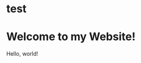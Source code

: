 # test
<!DOCTYPE html>
<html lan="en">
    <head>
        <title>Hello!</title>
    </head>
    <body>
    <h1>Welcome to my Website!</h1>
        Hello, world!
    </body>
</html>